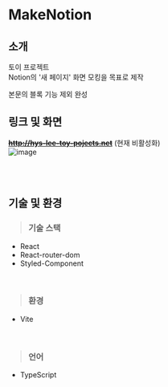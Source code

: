 # MakeNotion

## 소개
토이 프로젝트 <br>
Notion의 '새 페이지' 화면 모킹을 목표로 제작<br>

본문의 블록 기능 제외 완성

## 링크 및 화면

**~~http://hys-lee-toy-pojects.net~~**
(현재 비활성화)
<br>
![image](https://github.com/user-attachments/assets/69be70c6-758e-4375-b8ba-612c145a91cb)


<br>
<br>

## 기술 및 환경

> ### 기술 스택

- React
- React-router-dom
- Styled-Component

<br>

> ### 환경

- Vite

<br>

> ### 언어

- TypeScript
